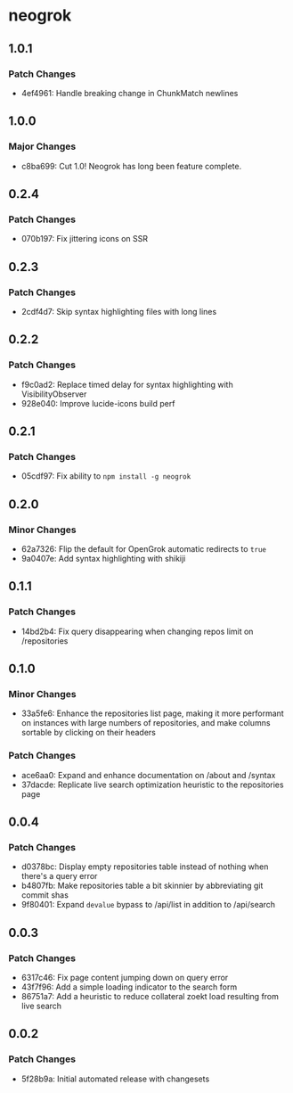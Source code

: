 # neogrok

## 1.0.1

### Patch Changes

- 4ef4961: Handle breaking change in ChunkMatch newlines

## 1.0.0

### Major Changes

- c8ba699: Cut 1.0! Neogrok has long been feature complete.

## 0.2.4

### Patch Changes

- 070b197: Fix jittering icons on SSR

## 0.2.3

### Patch Changes

- 2cdf4d7: Skip syntax highlighting files with long lines

## 0.2.2

### Patch Changes

- f9c0ad2: Replace timed delay for syntax highlighting with VisibilityObserver
- 928e040: Improve lucide-icons build perf

## 0.2.1

### Patch Changes

- 05cdf97: Fix ability to `npm install -g neogrok`

## 0.2.0

### Minor Changes

- 62a7326: Flip the default for OpenGrok automatic redirects to `true`
- 9a0407e: Add syntax highlighting with shikiji

## 0.1.1

### Patch Changes

- 14bd2b4: Fix query disappearing when changing repos limit on /repositories

## 0.1.0

### Minor Changes

- 33a5fe6: Enhance the repositories list page, making it more performant on instances with large numbers of repositories, and make columns sortable by clicking on their headers

### Patch Changes

- ace6aa0: Expand and enhance documentation on /about and /syntax
- 37dacde: Replicate live search optimization heuristic to the repositories page

## 0.0.4

### Patch Changes

- d0378bc: Display empty repositories table instead of nothing when there's a query error
- b4807fb: Make repositories table a bit skinnier by abbreviating git commit shas
- 9f80401: Expand `devalue` bypass to /api/list in addition to /api/search

## 0.0.3

### Patch Changes

- 6317c46: Fix page content jumping down on query error
- 43f7f96: Add a simple loading indicator to the search form
- 86751a7: Add a heuristic to reduce collateral zoekt load resulting from live search

## 0.0.2

### Patch Changes

- 5f28b9a: Initial automated release with changesets
